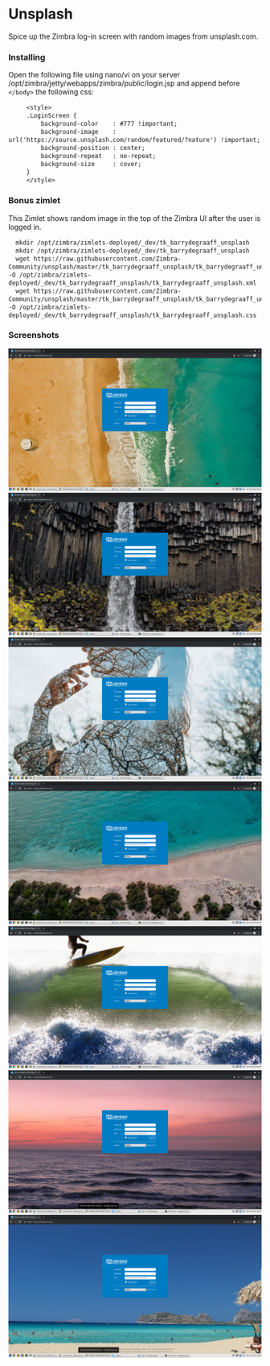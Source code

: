 # Unsplash
Spice up the Zimbra log-in screen with random images from unsplash.com.

### Installing
Open the following file using nano/vi on your server /opt/zimbra/jetty/webapps/zimbra/public/login.jsp and append before `</body>` the following css:

         <style>
         .LoginScreen {
             background-color    : #777 !important;
             background-image    : url('https://source.unsplash.com/random/featured/?nature') !important;
             background-position : center;
             background-repeat   : no-repeat;
             background-size     : cover;
         }
         </style>

### Bonus zimlet
This Zimlet shows random image in the top of the Zimbra UI after the user is logged in.

      mkdir /opt/zimbra/zimlets-deployed/_dev/tk_barrydegraaff_unsplash
      mkdir /opt/zimbra/zimlets-deployed/_dev/tk_barrydegraaff_unsplash
      wget https://raw.githubusercontent.com/Zimbra-Community/unsplash/master/tk_barrydegraaff_unsplash/tk_barrydegraaff_unsplash.xml -O /opt/zimbra/zimlets-deployed/_dev/tk_barrydegraaff_unsplash/tk_barrydegraaff_unsplash.xml
      wget https://raw.githubusercontent.com/Zimbra-Community/unsplash/master/tk_barrydegraaff_unsplash/tk_barrydegraaff_unsplash.css -O /opt/zimbra/zimlets-deployed/_dev/tk_barrydegraaff_unsplash/tk_barrydegraaff_unsplash.css


### Screenshots

![alt text](https://github.com/Zimbra-Community/unsplash/raw/master/2019-05-29-095906_1920x1080_scrot.png)
![alt text](https://github.com/Zimbra-Community/unsplash/raw/master/2019-05-29-095919_1920x1080_scrot.png)
![alt text](https://github.com/Zimbra-Community/unsplash/raw/master/2019-05-29-095926_1920x1080_scrot.png)
![alt text](https://github.com/Zimbra-Community/unsplash/raw/master/2019-05-29-095929_1920x1080_scrot.png)
![alt text](https://github.com/Zimbra-Community/unsplash/raw/master/2019-05-29-095933_1920x1080_scrot.png)
![alt text](https://github.com/Zimbra-Community/unsplash/raw/master/2019-05-29-100014_1920x1080_scrot.png)
![alt text](https://github.com/Zimbra-Community/unsplash/raw/master/2019-05-29-100026_1920x1080_scrot.png)

